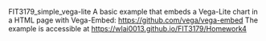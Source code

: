 FIT3179_simple_vega-lite
A basic example that embeds a Vega-Lite chart in a HTML page with Vega-Embed: https://github.com/vega/vega-embed The example is accessible at https://wlai0013.github.io/FIT3179/Homework4
